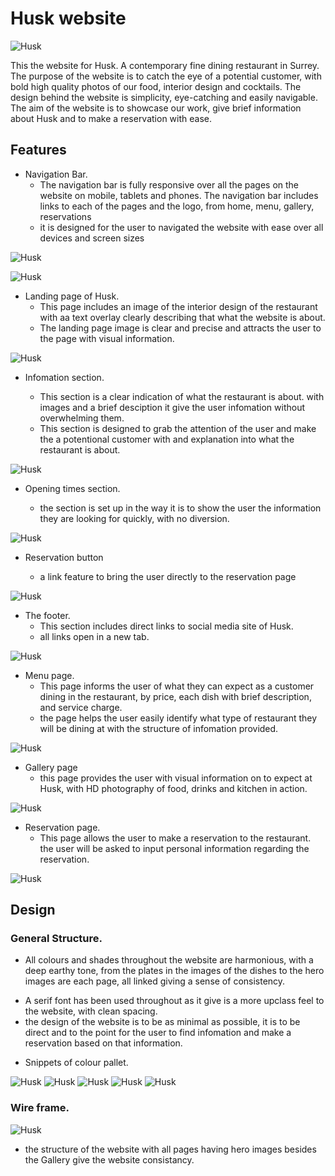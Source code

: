 # Husk website

![Husk](assets/images/redesign.webp)

This the website for Husk. A contemporary fine dining restaurant in Surrey.
The purpose of the website is to catch the eye of a potential customer, with bold high quality photos of our food, interior design and cocktails. The design behind the website is simplicity, eye-catching and easily navigable. The aim of the website is to showcase our work, give brief information about Husk and to make a reservation with ease.

## Features

- Navigation Bar.
  - The navigation bar is fully responsive over all the pages on the website on mobile, tablets and phones. The navigation bar includes links to each of the pages and the logo, from home, menu, gallery, reservations
  - it is designed for the user to navigated the website with ease over all devices and screen sizes

![Husk](assets/images/navbar1.webp)

![Husk](assets/images/navbar2.webp)

- Landing page of Husk.
  - This page includes an image of the interior design of the restaurant with aa text overlay clearly describing that what the website is about.
  - The landing page image is clear and precise and attracts the user to the page with visual information.

![Husk](assets/images/landing.webp)

- Infomation section.

  - This section is a clear indication of what the restaurant is about. with images and a brief desciption it give the user infomation without overwhelming them.
  - This section is designed to grab the attention of the user and make the a potentional customer with and explanation into what the restaurant is about.

![Husk](assets/images/about-team.webp)

- Opening times section.

  - the section is set up in the way it is to show the user the information they are looking for quickly, with no diversion.

![Husk](assets/images/times.webp)

- Reservation button

  - a link feature to bring the user directly to the reservation page

![Husk](assets/images/book-button.webp)

- The footer.
  - This section includes direct links to social media site of Husk.
  - all links open in a new tab.

![Husk](assets/images/footer.webp)

- Menu page.
  - This page informs the user of what they can expect as a customer dining in the restaurant, by price, each dish with brief description, and service charge.
  - the page helps the user easily identify what type of restaurant they will be dining at with the structure of infomation provided.

![Husk](assets/images/menu.webp)

- Gallery page
  - this page provides the user with visual information on to expect at Husk, with HD photography of food, drinks and kitchen in action.

![Husk](assets/images/gallery.webp)

- Reservation page.
  - This page allows the user to make a reservation to the restaurant. the user will be asked to input personal information regarding the reservation.

![Husk](assets/images/reserve.webp)

## Design

### General Structure.

- All colours and shades throughout the website are harmonious, with a deep earthy tone, from the plates in the images of the dishes to the hero images are each page, all linked giving a sense of consistency.

* A serif font has been used throughout as it give is a more upclass feel to the website, with clean spacing.
* the design of the website is to be as minimal as possible, it is to be direct and to the point for the user to find infomation and make a reservation based on that information.

- Snippets of colour pallet.

![Husk](assets/images/snippet1.webp) ![Husk](assets/images/snippet2.webp) ![Husk](assets/images/snippet3.webp) ![Husk](assets/images/snippet4.webp) ![Husk](assets/images/snippet5.webp)

### Wire frame.

![Husk](assets/images/wire.webp)

- the structure of the website with all pages having hero images besides the Gallery give the website consistancy.
